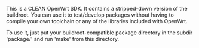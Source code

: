 This is a CLEAN OpenWrt SDK. It contains a stripped-down version of
the buildroot. You can use it to test/develop packages without
having to compile your own toolchain or any of the libraries
included with OpenWrt.

To use it, just put your buildroot-compatible package directory
in the subdir 'package/' and run 'make' from this directory.
